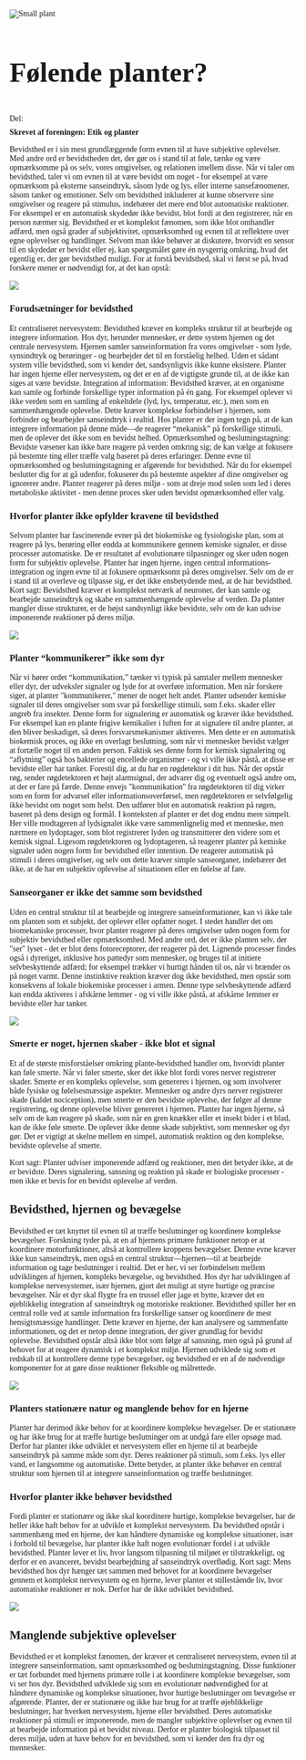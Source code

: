 <style>
.social-buttons {
 display: flex;
  gap: 20px; /* Adjust spacing between buttons */  
  margin-bottom: -20px;
}
.social-buttons a {
  margin-right: 10px; /* Add space between buttons */
}
.social-buttons + h1,
.social-buttons + h2 {
  margin-top: 0;
}
h1 {
  font-size: 3rem !important; /* Increase the font size */
  font-weight: bold; /* Optionally make it bolder */
}
body {
  font-family: 'Garamond', serif;
}
.header-overlay {
  position: relative;
  display: inline-block; /* Ensures the container wraps around the image */
}
.vp-doc h2 {
    margin-top: 16px;
}

.header-overlay h1 {
  position: absolute;
  top: 70%; /* Vertically center */
  left: 35%; /* Horizontally center */
  transform: translate(-50%, -50%); /* Adjust centering */
  color: white; /* Make text visible on dark images */
  font-size: 3rem; /* Adjust font size as needed */
}
.vp-doc h2{
    border-top: none !important;
}
.button-container {
  display: flex;
  gap: 15px; /* Spacing between buttons */
  margin-top: 20px; /* Add spacing above the container */
  justify-content: center; /* Center the buttons */
}

.button-container .button {
  display: inline-block;
  padding: 10px 20px;
  font-size: 16px;
  text-decoration: none;
  color: white;
  background-color: gray; /* Blue background */
  border-radius: 5px; /* Rounded corners */
  transition: background-color 0.3s;
}

.button-container .button:hover {
  background-color: darkgray; /* Darker blue on hover */
}


</style>



<div class="header-overlay">
  <img src="./images/plantanalysis2.jpg" alt="Small plant" />
</div>

# Følende planter?

<div class="social-buttons">
<p> Del: <a href="https://www.facebook.com/sharer/sharer.php?u=https://xn--harplanterflelser-b1b.dk/" target="_blank" class="social-button facebook">
    <i class="fab fa-facebook-f"></i> 
    
  </a>
  <a href="https://twitter.com/intent/tweet?urlhttps://xn--harplanterflelser-b1b.dk/&text=Check+this+out!" target="_blank" class="social-button twitter">
    <i class="fa-solid fa-x"></i> 
  </a>
  <a href="https://www.linkedin.com/sharing/share-offsite/?url=https://xn--harplanterflelser-b1b.dk/" target="_blank" class="social-button linkedin">
    <i class="fab fa-linkedin-in"></i> 
  </a></p>
</div>
<p style="font-weight: bold"> Skrevet af foreningen: Etik og planter </p>

Bevidsthed er i sin mest grundlæggende form evnen til at have subjektive oplevelser. Med andre ord er bevidstheden det, der gør os i stand til at føle, tænke og være opmærksomme på os selv, vores omgivelser, og relationen imellem disse. Når vi taler om bevidsthed, taler vi om evnen til at være bevidst om noget - for eksempel at være opmærksom på eksterne sanseindtryk, såsom lyde og lys, eller interne sansefænomener, såsom tanker og emotioner. Selv om bevidsthed inkluderer at kunne observere sine omgivelser og reagere på stimulus, indebærer det mere end blot automatiske reaktioner. For eksempel er en automatisk skydedør ikke bevidst, blot fordi at den registrerer, når en person nærmer sig. Bevidsthed er et komplekst fænomen, som ikke blot omhandler adfærd, men også grader af subjektivitet, opmærksomhed og evnen til at reflektere over egne oplevelser og handlinger.
Selvom man ikke behøver at diskutere, hvorvidt en sensor til en skydedør er bevidst eller ej, kan spørgsmålet gøre én nysgerrig omkring, hvad det egentlig er, der gør bevidsthed muligt. For at forstå bevidsthed, skal vi først se på, hvad forskere mener er nødvendigt for, at det kan opstå:

![](./images/robotarms.jpg)
### Forudsætninger for bevidsthed
Et centraliseret nervesystem: Bevidsthed kræver en kompleks struktur til at bearbejde og integrere information. Hos dyr, herunder mennesker, er dette system hjernen og det centrale nervesystem. Hjernen samler sanseinformation fra vores omgivelser - som lyde, synsindtryk og berøringer - og bearbejder det til en forståelig helhed. Uden et sådant system ville bevidsthed, som vi kender det, sandsynligvis ikke kunne eksistere. Planter har ingen hjerne eller nervesystem, og det er en af de vigtigste grunde til, at de ikke kan siges at være bevidste.
Integration af information: Bevidsthed kræver, at en organisme kan samle og forbinde forskellige typer information på én gang. For eksempel oplever vi ikke verden som en samling af enkeltdele (lyd, lys, temperatur, etc.), men som en sammenhængende oplevelse. Dette kræver komplekse forbindelser i hjernen, som forbinder og bearbejder sanseindtryk i realtid. Hos planter er der ingen tegn på, at de kan integrere information på denne måde—de reagerer “mekanisk” på forskellige stimuli, men de oplever det ikke som en bevidst helhed.
Opmærksomhed og beslutningstagning: Bevidste væsener kan ikke bare reagere på verden omkring sig; de kan vælge at fokusere på bestemte ting eller træffe valg baseret på deres erfaringer. Denne evne til opmærksomhed og beslutningstagning er afgørende for bevidsthed. Når du for eksempel beslutter dig for at gå udenfor, fokuserer du på bestemte aspekter af dine omgivelser og ignorerer andre. Planter reagerer på deres miljø - som at dreje mod solen som led i deres metaboliske aktivitet - men denne proces sker uden bevidst opmærksomhed eller valg.

### Hvorfor planter ikke opfylder kravene til bevidsthed
Selvom planter har fascinerende evner på det biokemiske og fysiologiske plan, som at reagere på lys, berøring eller endda at kommunikere gennem kemiske signaler, er disse processer automatiske. De er resultatet af evolutionære tilpasninger og sker uden nogen form for subjektiv oplevelse. Planter har ingen hjerne, ingen central informations-integration og ingen evne til at fokusere opmærksomt på deres omgivelser. Selv om de er i stand til at overleve og tilpasse sig, er det ikke ensbetydende med, at de har bevidsthed.
Kort sagt: Bevidsthed kræver et komplekst netværk af neuroner, der kan samle og bearbejde sanseindtryk og skabe en sammenhængende oplevelse af verden. Da planter mangler disse strukturer, er de højst sandsynligt ikke bevidste, selv om de kan udvise imponerende reaktioner på deres miljø.

![](./images/smokealarm2.jpg)
### Planter “kommunikerer” ikke som dyr
Når vi hører ordet “kommunikation,” tænker vi typisk på samtaler mellem mennesker eller dyr, der udveksler signaler og lyde for at overføre information. Men når forskere siger, at planter "kommunikerer," mener de noget helt andet. Planter udsender kemiske signaler til deres omgivelser som svar på forskellige stimuli, som f.eks. skader eller angreb fra insekter. Denne form for signalering er automatisk og kræver ikke bevidsthed.
For eksempel kan en plante frigive kemikalier i luften for at signalere til andre planter, at den bliver beskadiget, så deres forsvarsmekanismer aktiveres. Men dette er en automatisk biokemisk proces, og ikke en overlagt beslutning, som når vi mennesker bevidst vælger at fortælle noget til en anden person. Faktisk ses denne form for kemisk signalering og “aflytning” også hos bakterier og encellede organismer - og vi ville ikke påstå, at disse er bevidste eller har tanker.
Forestil dig, at du har en røgdetektor i dit hus. Når der opstår røg, sender røgdetektoren et højt alarmsignal, der advarer dig og eventuelt også andre om, at der er fare på færde. Denne envejs "kommunikation" fra røgdetektoren til dig virker som en form for advarsel eller informationsoverførsel, men røgdetektoren er selvfølgelig ikke bevidst om noget som helst. Den udfører blot en automatisk reaktion på røgen, baseret på dens design og formål.
I konteksten af planter er det dog endnu mere simpelt. Her ville modtageren af lydsignalet ikke være sammenlignelig med et menneske, men nærmere en lydoptager, som blot registrerer lyden og transmitterer den videre som et kemisk signal. Ligesom røgdetektoren og lydoptageren, så reagerer planter på kemiske signaler uden nogen form for bevidsthed eller intention. De reagerer automatisk på stimuli i deres omgivelser, og selv om dette kræver simple sanseorganer, indebærer det ikke, at de har en subjektiv oplevelse af situationen eller en følelse af fare.

### Sanseorganer er ikke det samme som bevidsthed
Uden en central struktur til at bearbejde og integrere sanseinformationer, kan vi ikke tale om planten som et subjekt, der oplever eller opfatter noget. I stedet handler det om biomekaniske processer, hvor planter reagerer på deres omgivelser uden nogen form for subjektiv bevidsthed eller opmærksomhed. Med andre ord, det er ikke planten selv, der "ser" lyset - det er blot dens fotoreceptorer, der reagerer på det.
Lignende processer findes også i dyreriget, inklusive hos pattedyr som mennesker, og bruges til at initiere selvbeskyttende adfærd; for eksempel trækker vi hurtigt hånden til os, når vi brænder os på noget varmt. Denne instinktive reaktion kræver dog ikke bevidsthed, men opstår som konsekvens af lokale biokemiske processer i armen. Denne type selvbeskyttende adfærd kan endda aktiveres i afskårne lemmer - og vi ville ikke påstå, at afskårne lemmer er bevidste eller har tanker.

![](./images/gulerødder.jpg)
### Smerte er noget, hjernen skaber - ikke blot et signal
Et af de største misforståelser omkring plante-bevidsthed handler om, hvorvidt planter kan føle smerte. Når vi føler smerte, sker det ikke blot fordi vores nerver registrerer skader. Smerte er en kompleks oplevelse, som genereres i hjernen, og som involverer både fysiske og følelsesmæssige aspekter. Mennesker og andre dyrs nerver registrerer skade (kaldet nociception), men smerte er den bevidste oplevelse, der følger af denne registrering, og denne oplevelse bliver genereret i hjernen.
Planter har ingen hjerne, så selv om de kan reagere på skade, som når en gren knækker eller et insekt bider i et blad, kan de ikke føle smerte. De oplever ikke denne skade subjektivt, som mennesker og dyr gør. Det er vigtigt at skelne mellem en simpel, automatisk reaktion og den komplekse, bevidste oplevelse af smerte.

Kort sagt: Planter udviser imponerende adfærd og reaktioner, men det betyder ikke, at de er bevidste. Deres signalering, sansning og reaktion på skade er biologiske processer - men ikke et bevis for en bevidst oplevelse af verden.


## Bevidsthed, hjernen og bevægelse
Bevidsthed er tæt knyttet til evnen til at træffe beslutninger og koordinere komplekse bevægelser. Forskning tyder på, at en af hjernens primære funktioner netop er at koordinere motorfunktioner, altså at kontrollere kroppens bevægelser. Denne evne kræver ikke kun sanseindtryk, men også en central struktur—hjernen—til at bearbejde information og tage beslutninger i realtid. Det er her, vi ser forbindelsen mellem udviklingen af hjernen, kompleks bevægelse, og bevidsthed.
Hos dyr har udviklingen af komplekse nervesystemer, især hjernen, gjort det muligt at styre hurtige og præcise bevægelser. Når et dyr skal flygte fra en trussel eller jage et bytte, kræver det en øjeblikkelig integration af sanseindtryk og motoriske reaktioner. Bevidsthed spiller her en central rolle ved at samle information fra forskellige sanser og koordinere de mest hensigtsmæssige handlinger. Dette kræver en hjerne, der kan analysere og sammenfatte informationen, og det er netop denne integration, der giver grundlag for bevidst oplevelse.
Bevidsthed opstår altså ikke blot som følge af sansning, men også på grund af behovet for at reagere dynamisk i et komplekst miljø. Hjernen udviklede sig som et redskab til at kontrollere denne type bevægelser, og bevidsthed er en af de nødvendige komponenter for at gøre disse reaktioner fleksible og målrettede.

![](./images/plantbrain.jpg)
### Planters stationære natur og manglende behov for en hjerne
Planter har derimod ikke behov for at koordinere komplekse bevægelser. De er stationære og har ikke brug for at træffe hurtige beslutninger om at undgå fare eller opsøge mad. Derfor har planter ikke udviklet et nervesystem eller en hjerne til at bearbejde sanseindtryk på samme måde som dyr. Deres reaktioner på stimuli, som f.eks. lys eller vand, er langsomme og automatiske. Dette betyder, at planter ikke behøver en central struktur som hjernen til at integrere sanseinformation og træffe beslutninger.

### Hvorfor planter ikke behøver bevidsthed
Fordi planter er stationære og ikke skal koordinere hurtige, komplekse bevægelser, har de heller ikke haft behov for at udvikle et komplekst nervesystem. Da bevidsthed opstår i sammenhæng med en hjerne, der kan håndtere dynamiske og komplekse situationer, især i forhold til bevægelse, har planter ikke haft nogen evolutionær fordel i at udvikle bevidsthed. Planter lever et liv, hvor langsom tilpasning til miljøet er tilstrækkeligt, og derfor er en avanceret, bevidst bearbejdning af sanseindtryk overflødig.
Kort sagt: Mens bevidsthed hos dyr hænger tæt sammen med behovet for at koordinere bevægelser gennem et komplekst nervesystem og en hjerne, lever planter et stillestående liv, hvor automatiske reaktioner er nok. Derfor har de ikke udviklet bevidsthed.

![](./images/plantanalysis.jpg)
## Manglende subjektive oplevelser
Bevidsthed er et komplekst fænomen, der kræver et centraliseret nervesystem, evnen til at integrere sanseinformation, samt opmærksomhed og beslutningstagning. Disse funktioner er tæt forbundet med hjernens primære rolle i at koordinere komplekse bevægelser, som vi ser hos dyr. Bevidsthed udviklede sig som en evolutionær nødvendighed for at håndtere dynamiske og komplekse situationer, hvor hurtige beslutninger om bevægelse er afgørende.
Planter, der er stationære og ikke har brug for at træffe øjeblikkelige beslutninger, har hverken nervesystem, hjerne eller bevidsthed. Deres automatiske reaktioner på stimuli er imponerende, men de mangler subjektive oplevelser og evnen til at bearbejde information på et bevidst niveau. Derfor er planter biologisk tilpasset til deres miljø, uden at have behov for en bevidsthed, som vi kender den fra dyr og mennesker.

<!-- 
## Læs mere
<div class="button-container">
  <a href="/page1" class="button">Misforståelser om planter</a>
  <a href="/page2" class="button">Dyr og bevisthed</a>
  <a href="/references" class="button">Referencer</a>
</div>
-->
